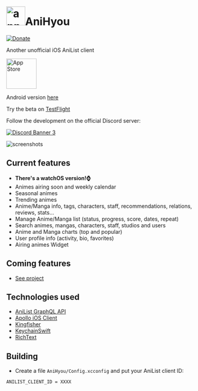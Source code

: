 # <img alt="app-icon" height="50" src="https://github.com/axiel7/AniHyou-android/blob/master/app/src/main/res/mipmap-hdpi/ic_launcher_round.webp"/>AniHyou

[![Donate](https://img.shields.io/badge/buy%20me%20a%20coffee-donate-yellow.svg)](https://ko-fi.com/axiel7)

Another unofficial iOS AniList client

[<img alt="App Store" height="80" src="https://github.com/axiel7/AniHyou/blob/main/AppStore-badge.png?raw=true"/>](https://apps.apple.com/us/app/anihyou/id1635777325)

Android version [here](https://github.com/axiel7/AniHyou-android)

Try the beta on [TestFlight](https://testflight.apple.com/join/Om3OIlKd)

Follow the development on the official Discord server:

[![Discord Banner 3](https://discordapp.com/api/guilds/741059285122940928/widget.png?style=banner2)](https://discord.gg/CTv3WdfxHh)

![screenshots](https://axiel7.github.io/anihyou.39100785.png)

## Current features
- **There's a watchOS version!⌚️**
- Animes airing soon and weekly calendar
- Seasonal animes
- Trending animes
- Anime/Manga info, tags, characters, staff, recommendations, relations, reviews, stats...
- Manage Anime/Manga list (status, progress, score, dates, repeat)
- Search animes, mangas, characters, staff, studios and users
- Anime and Manga charts (top and popular)
- User profile info (activity, bio, favorites)
- Airing animes Widget

## Coming features
- [See project](https://github.com/users/axiel7/projects/2/views/1)

## Technologies used
- [AniList GraphQL API](https://github.com/AniList/ApiV2-GraphQL-Docs)
- [Apollo iOS Client](https://github.com/apollographql/apollo-ios)
- [Kingfisher](https://github.com/onevcat/Kingfisher)
- [KeychainSwift](https://github.com/evgenyneu/keychain-swift)
- [RichText](https://github.com/NuPlay/RichText)

## Building
- Create a file `AniHyou/Config.xcconfig` and put your AniList client ID:
```
ANILIST_CLIENT_ID = XXXX
